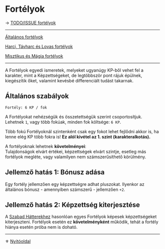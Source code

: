 # Fortélyok

→ [TODO/ISSUE fortélyok](https://github.com/kaktusztea/km100/wiki/TODO.ISSUE.fortelyok)

---

[Általános fortélyok](041_altalanos_fortelyok.md)

[Harci, Távharc és Lovas fortélyok](042_harci_fortelyok.md)

[Misztikus és Mágia fortélyok](043_misztikus_magia_fortelyok.md)


---

A Fortélyok egyedi ismeretek, melyeket ugyanúgy KP-ből vehet fel a karakter, mint a Képzettségeket, de legtöbbször pont rájuk épülnek, kiegészítik őket, valamint kevésbé differenciált tudást takarnak.

## Általános szabályok

```
Fortély: 6 KP / fok
```

A Fortélyokat nehézségük és összetettségük szerint csoportosítjuk. Lehetnek `1`, vagy több fokúak, minden fok költsége: `6 KP`.

Több fokú Fortélyoknál szintenként csak egy fokot lehet fejlődni akkor is, ha lenne elég KP több fokra is! **Ez alól kivétel az 1. szint (karakteralkotás).**

A fortélyoknak lehetnek **követelményei**:\
Tulajdonságok elvárt értékei, képzettségek elvárt szintje, esetleg más fortélyok megléte, vagy valamilyen nem számszerűsíthető körülmény.

## Jellemző hatás 1: Bónusz adása

Egy fortély jellemzően egy képzettségre adhat pluszokat. Ilyenkor az általános bónusz - amennyiben számszerű - jellemzően `+2`.

## Jellemző hatás 2: Képzettség kiterjesztése

A [Szabad Hátterekhez](023_szabad_hatterek.md) hasonlóan egyes Fortélyok képesek képzettségeket kiterjeszteni. Fortélyok esetén ez **követelményként** működik, tehát a fortély hiánya esetén próba nem is doható.

---

⚜️ [Nyitóoldal](start.md)
